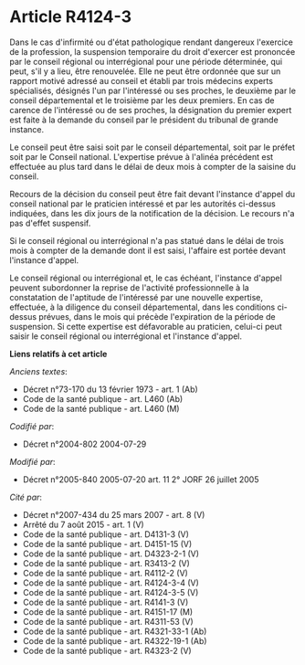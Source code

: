 # Article R4124-3

Dans le cas d'infirmité ou d'état pathologique rendant dangereux l'exercice de la profession, la suspension temporaire du
droit d'exercer est prononcée par le conseil régional ou interrégional pour une période déterminée, qui peut, s'il y a lieu,
être renouvelée. Elle ne peut être ordonnée que sur un rapport motivé adressé au conseil et établi par trois médecins experts
spécialisés, désignés l'un par l'intéressé ou ses proches, le deuxième par le conseil départemental et le troisième par les
deux premiers. En cas de carence de l'intéressé ou de ses proches, la désignation du premier expert est faite à la demande du
conseil par le président du tribunal de grande instance.

Le conseil peut être saisi soit par le conseil départemental, soit par le préfet soit par le Conseil national. L'expertise
prévue à l'alinéa précédent est effectuée au plus tard dans le délai de deux mois à compter de la saisine du conseil.

Recours de la décision du conseil peut être fait devant l'instance d'appel du conseil national par le praticien intéressé et
par les autorités ci-dessus indiquées, dans les dix jours de la notification de la décision. Le recours n'a pas d'effet
suspensif.

Si le conseil régional ou interrégional n'a pas statué dans le délai de trois mois à compter de la demande dont il est saisi,
l'affaire est portée devant l'instance d'appel.

Le conseil régional ou interrégional et, le cas échéant, l'instance d'appel peuvent subordonner la reprise de l'activité
professionnelle à la constatation de l'aptitude de l'intéressé par une nouvelle expertise, effectuée, à la diligence du
conseil départemental, dans les conditions ci-dessus prévues, dans le mois qui précède l'expiration de la période de
suspension. Si cette expertise est défavorable au praticien, celui-ci peut saisir le conseil régional ou interrégional et
l'instance d'appel.

**Liens relatifs à cet article**

_Anciens textes_:

  - Décret n°73-170 du 13 février 1973 - art. 1 (Ab)
  - Code de la santé publique - art. L460 (Ab)
  - Code de la santé publique - art. L460 (M)

_Codifié par_:

  - Décret n°2004-802 2004-07-29

_Modifié par_:

  - Décret n°2005-840 2005-07-20 art. 11 2° JORF 26 juillet 2005

_Cité par_:

  - Décret n°2007-434 du 25 mars 2007 - art. 8 (V)
  - Arrêté du 7 août 2015 - art. 1 (V)
  - Code de la santé publique - art. D4131-3 (V)
  - Code de la santé publique - art. D4151-15 (V)
  - Code de la santé publique - art. D4323-2-1 (V)
  - Code de la santé publique - art. R3413-2 (V)
  - Code de la santé publique - art. R4112-2 (V)
  - Code de la santé publique - art. R4124-3-4 (V)
  - Code de la santé publique - art. R4124-3-5 (V)
  - Code de la santé publique - art. R4141-3 (V)
  - Code de la santé publique - art. R4151-17 (M)
  - Code de la santé publique - art. R4311-53 (V)
  - Code de la santé publique - art. R4321-33-1 (Ab)
  - Code de la santé publique - art. R4322-19-1 (Ab)
  - Code de la santé publique - art. R4323-2 (V)
